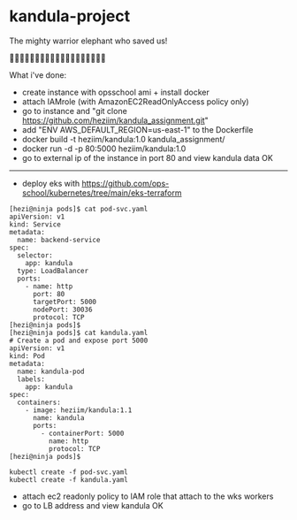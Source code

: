 # kandula-project
The mighty warrior elephant who saved us!

:elephant::elephant::elephant::elephant::elephant::elephant::elephant::elephant::elephant::elephant::elephant::elephant::elephant::elephant::elephant::elephant::elephant::elephant::elephant:

What i've done:
* create instance with opsschool ami + install docker
* attach IAMrole (with AmazonEC2ReadOnlyAccess policy only)
* go to instance and "git clone https://github.com/heziim/kandula_assignment.git"
* add "ENV AWS_DEFAULT_REGION=us-east-1" to the  Dockerfile
* docker build -t heziim/kandula:1.0 kandula_assignment/
* docker run -d -p 80:5000 heziim/kandula:1.0
* go to external ip of the instance in port 80 and view kandula data OK

-----
* deploy eks with https://github.com/ops-school/kubernetes/tree/main/eks-terraform
```
[hezi@ninja pods]$ cat pod-svc.yaml
apiVersion: v1
kind: Service
metadata:
  name: backend-service
spec:
  selector:
    app: kandula
  type: LoadBalancer
  ports:
    - name: http
      port: 80
      targetPort: 5000
      nodePort: 30036
      protocol: TCP
[hezi@ninja pods]$
[hezi@ninja pods]$ cat kandula.yaml
# Create a pod and expose port 5000
apiVersion: v1
kind: Pod
metadata:
  name: kandula-pod
  labels:
    app: kandula
spec:
  containers:
    - image: heziim/kandula:1.1
      name: kandula
      ports:
        - containerPort: 5000
          name: http
          protocol: TCP
[hezi@ninja pods]$
```
```
kubectl create -f pod-svc.yaml
kubectl create -f kandula.yaml
```
* attach ec2 readonly policy to IAM role that attach to the wks workers
* go to LB address and view kandula OK 


